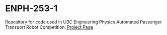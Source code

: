 # ENPH-253-1
Repository for code used in UBC Engineering Physics Automated Passenger Transport Robot Competition.
[Project Page](https://fighting-squid.github.io/)
